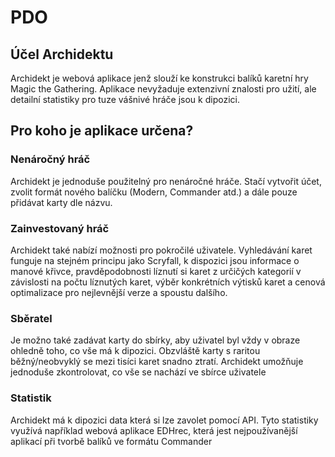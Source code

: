 # PDO

## Účel Archidektu
Archidekt je webová aplikace jenž slouží ke konstrukci balíků karetní hry Magic the Gathering. Aplikace nevyžaduje extenzivní znalosti pro užití, ale detailní statistiky pro tuze vášnivé hráče jsou k dipozici.

## Pro koho je aplikace určena? 
### Nenáročný hráč
Archidekt je jednoduše použitelný pro nenáročné hráče. Stačí vytvořit účet, zvolit formát nového balíčku (Modern, Commander atd.) a dále pouze přidávat karty dle názvu.

### Zainvestovaný hráč
Archidekt také nabízí možnosti pro pokročilé uživatele. Vyhledávání karet funguje na stejném principu jako Scryfall, k dispozici jsou informace o manové křivce, pravděpodobnosti líznutí si karet z určičých kategorií v závislosti na počtu líznutých karet, výběr konkrétních výtisků karet a cenová optimalizace pro nejlevnější verze a spoustu dalšího.

### Sběratel
Je možno také zadávat karty do sbírky, aby uživatel byl vždy v obraze ohledně toho, co vše má k dipozici. Obzvláště karty s raritou běžný/neobvyklý se mezi tisíci karet snadno ztratí. Archidekt umožňuje jednoduše zkontrolovat, co vše se nachází ve sbírce uživatele

### Statistik
Archidekt má k dipozici data která si lze zavolet pomocí API. Tyto statistiky využívá například webová aplikace EDHrec, která jest nejpoužívanější aplikací při tvorbě balíků ve formátu Commander
